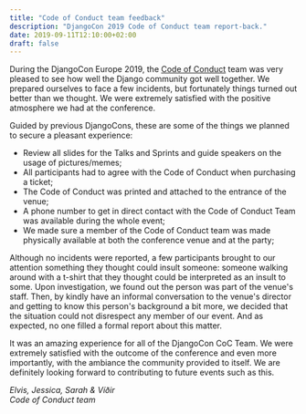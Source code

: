 ```yaml
---
title: "Code of Conduct team feedback"
description: "DjangoCon 2019 Code of Conduct team report-back."
date: 2019-09-11T12:10:00+02:00
draft: false
---
```


During the DjangoCon Europe 2019, the [Code of Conduct](/conduct/) team was very pleased to see how well the Django community got well together. We prepared ourselves to face a few incidents, but fortunately things turned out better than we thought. We were extremely satisfied with the positive atmosphere we had at the conference.

Guided by previous DjangoCons, these are some of the things we planned to secure a pleasant experience:

- Review all slides for the Talks and Sprints and guide speakers on the usage of pictures/memes;
- All participants had to agree with the Code of Conduct when purchasing a ticket;
- The Code of Conduct was printed and attached to the entrance of the venue;
- A phone number to get in direct contact with the Code of Conduct Team was available during the whole event;
- We made sure a member of the Code of Conduct team was made physically available at both the conference venue and at the party;

Although no incidents were reported, a few participants brought to our attention something they thought could insult someone: someone walking around with a t-shirt that they thought could be interpreted as an insult to some. Upon investigation, we found out the person was part of the venue's staff. Then, by kindly have an informal conversation to the venue's director and getting to know this person's background a bit more, we decided that the situation could not disrespect any member of our event. And as expected, no one filled a formal report about this matter.

It was an amazing experience for all of the DjangoCon CoC Team. We were extremely satisfied with the outcome of the conference and even more importantly, with the ambiance the community provided to itself. We are definitely looking forward to contributing to future events such as this.

*Elvis, Jessica, Sarah & Víðir*<br>
*Code of Conduct team*
